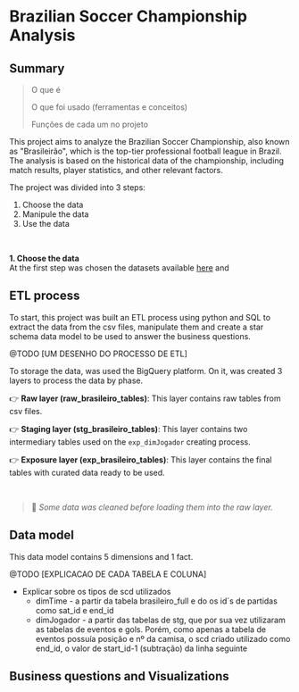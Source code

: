 # Brazilian Soccer Championship Analysis
## Summary
> O que é
> 
> O que foi usado (ferramentas e conceitos)
>
> Funções de cada um no projeto

This project aims to analyze the Brazilian Soccer Championship, also known as "Brasileirão", which is the top-tier professional football league in Brazil. The analysis is based on the historical data of the championship, including match results, player statistics, and other relevant factors.

The project was divided into 3 steps:

1. Choose the data
2. Manipule the data
3. Use the data

<br>


**1. Choose the data** <br>
At the first step was chosen the datasets available [here](https://www.kaggle.com/datasets/adaoduque/campeonato-brasileiro-de-futebol) and 


## ETL process
To start, this project was built an ETL process using python and SQL to extract the data from the csv files, manipulate them and create a star schema data model to be used to answer the business questions.

@TODO [UM DESENHO DO PROCESSO DE ETL]

To storage the data, was used the BigQuery platform. On it, was created 3 layers to process the data by phase.

👉 **Raw layer (raw_brasileiro_tables)**: This layer contains raw tables from csv files.

👉 **Staging layer (stg_brasileiro_tables)**: This layer contains two intermediary tables used on the `exp_dimJogador` creating process.

👉 **Exposure layer (exp_brasileiro_tables)**: This layer contains the final tables with curated data ready to be used.

<br>

>📢 *Some data was cleaned before loading them into the raw layer.*



## Data model
This data model contains 5 dimensions and 1 fact.

@TODO [EXPLICACAO DE CADA TABELA E COLUNA]

- Explicar sobre os tipos de scd utilizados
    - dimTime - a partir da tabela brasileiro_full e do os id´s de partidas como sat_id e end_id
    - dimJogador - a partir das tabelas de stg, que por sua vez utilizaram as tabelas de eventos e gols. Porém, como apenas a tabela de eventos possuía posição e nº da camisa, o scd criado utilizado como end_id, o valor de start_id-1 (subtração) da linha seguinte

## Business questions and Visualizations